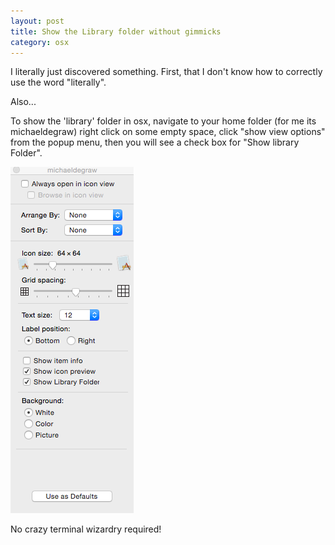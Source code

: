 ```yaml
---
layout: post
title: Show the Library folder without gimmicks
category: osx
---
```


I literally just discovered something. First, that I don't know how to correctly use the word "literally".

Also...

To show the 'library' folder in osx, navigate to your home folder (for me its michaeldegraw) right click on some empty space, click "show view options" from the popup menu, then you will see a check box for "Show library Folder".



![](/public/mac/LibraryFolder.png)

No crazy terminal wizardry required!
